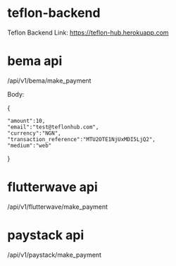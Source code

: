 # teflon-backend

Teflon Backend Link: https://teflon-hub.herokuapp.com


# bema api 

/api/v1/bema/make_payment


Body:

{

    "amount":10,
    "email":"test@teflonhub.com",
    "currency":"NGN",
    "transaction_reference":"MTU2OTE1NjUxMDI5LjQ2",
    "medium":"web"
    
 }


# flutterwave api

/api/v1/flutterwave/make_payment

# paystack api 

/api/v1/paystack/make_payment


